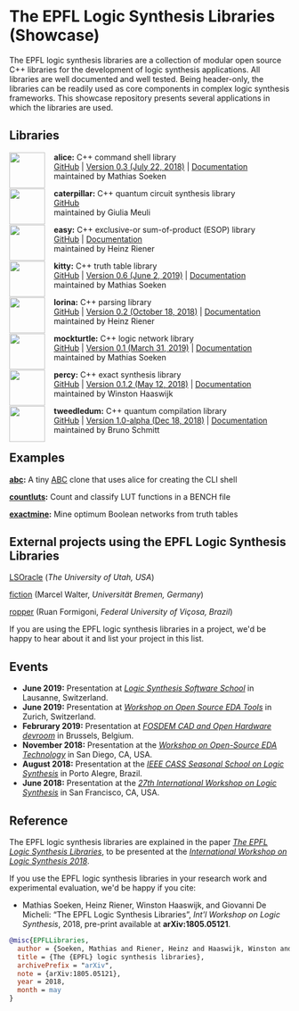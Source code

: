 # The EPFL Logic Synthesis Libraries (Showcase)

The EPFL logic synthesis libraries are a collection of modular open source C++
libraries for the development of logic synthesis applications.  All libraries
are well documented and well tested.  Being header-only, the libraries can be
readily used as core components in complex logic synthesis frameworks.  This
showcase repository presents several applications in which the libraries are
used.

## Libraries

<img src="https://cdn.rawgit.com/msoeken/alice/master/alice.svg" width="64" height="64" align="left" style="margin-right: 12pt" />

**alice:** C++ command shell library
 <br>
[GitHub](https://github.com/msoeken/alice) | [Version 0.3 (July 22, 2018)](https://github.com/msoeken/alice/releases) | [Documentation](http://libalice.readthedocs.io/en/latest/) <br>
maintained by Mathias Soeken

<img src="https://user-images.githubusercontent.com/37411238/51745329-be3d7400-20a2-11e9-9ac5-d5e15602ec7b.png" width="64" height="64" align="left" style="margin-right: 12pt" />

**caterpillar:** C++ quantum circuit synthesis library <br>
[GitHub](https://github.com/gmeuli/caterpillar) <br>
maintained by Giulia Meuli

<img src="https://cdn.rawgit.com/hriener/easy/master/easy.svg" width="64" height="64" align="left" style="margin-right: 12pt" />

**easy:** C++ exclusive-or sum-of-product (ESOP) library
 <br>
[GitHub](https://github.com/hriener/easy) | [Documentation](http://easy.readthedocs.io/en/latest/) <br>
maintained by Heinz Riener

<img src="https://cdn.rawgit.com/msoeken/kitty/master/kitty.svg" width="64" height="64" align="left" style="margin-right: 12pt" />

**kitty:** C++ truth table library <br>
[GitHub](https://github.com/msoeken/kitty) | [Version 0.6 (June 2, 2019)](https://github.com/msoeken/kitty/releases) | [Documentation](http://libkitty.readthedocs.io/en/latest/) <br>
maintained by Mathias Soeken

<img src="https://cdn.rawgit.com/hriener/lorina/master/lorina.svg" width="64" height="64" align="left" style="margin-right: 12pt" />

**lorina:** C++ parsing library <br>
[GitHub](https://github.com/hriener/lorina) | [Version 0.2 (October 18, 2018)](https://github.com/hriener/lorina/releases) | [Documentation](http://lorina.readthedocs.io/en/latest/) <br>
maintained by Heinz Riener

<img src="https://cdn.rawgit.com/lsils/mockturtle/master/mockturtle.svg" width="64" height="64" align="left" style="margin-right: 12pt" />

**mockturtle:** C++ logic network library <br>
[GitHub](https://github.com/lsils/mockturtle) | [Version 0.1 (March 31, 2019)](https://github.com/lsils/mockturtle/releases) | [Documentation](http://mockturtle.readthedocs.io/en/latest/) <br>
maintained by Mathias Soeken

<img src="https://cdn.rawgit.com/whaaswijk/percy/master/percy.svg" width="64" height="64" align="left" style="margin-right: 12pt" />

**percy:** C++ exact synthesis library <br>
[GitHub](https://github.com/whaaswijk/percy) | [Version 0.1.2 (May 12, 2018)](https://github.com/whaaswijk/percy/releases/) | [Documentation](http://percy.readthedocs.io/en/latest/) <br>
maintained by Winston Haaswijk

<img src="https://cdn.rawgit.com/boschmitt/tweedledum/master/tweedledum.svg" width="64" height="64" align="left" style="margin-right: 12pt" />

**tweedledum:** C++ quantum compilation library <br>
[GitHub](https://github.com/boschmitt/tweedledum) | [Version 1.0-alpha (Dec 18, 2018)](https://github.com/boschmitt/tweedledum/releases/tag/v1.0-alpha) | [Documentation](https://tweedledum.readthedocs.io/en/latest/) <br>
maintained by Bruno Schmitt

## Examples

**[abc](examples/abc):** A tiny [ABC](https://bitbucket.org/alanmi/abc) clone that uses alice for creating the CLI shell

**[countluts](examples/countluts):** Count and classify LUT functions in a BENCH file

**[exactmine](examples/exactmine):** Mine optimum Boolean networks from truth tables

## External projects using the EPFL Logic Synthesis Libraries

[LSOracle](https://github.com/LNIS-Projects/LSOracle) (*The University of Utah, USA*)

[fiction](https://github.com/marcelwa/fiction) (Marcel Walter, *Universität Bremen, Germany*)

[ropper](https://gitlab.com/formigoni-ufv/lesc/ropper) (Ruan Formigoni, *Federal University of Viçosa, Brazil*)

If you are using the EPFL logic synthesis libraries in a project, we'd be happy to hear about it and list your project in this list.

## Events

* **June 2019:** Presentation at [*Logic Synthesis Software School*](https://hriener.github.io/lsss19.html) in Lausanne, Switzerland.
* **June 2019:** Presentation at [*Workshop on Open Source EDA Tools*](https://fossi-foundation.org/wosh/) in Zurich, Switzerland.
* **Februrary 2019:** Presentation at [*FOSDEM CAD and Open Hardware devroom*](https://fosdem.org/2019/schedule/event/epfl_logic_synthesis/) in Brussels, Belgium.
* **November 2018:** Presentation at the [*Workshop on Open-Source EDA Technology*](http://scale.engin.brown.edu/woset/) in San Diego, CA, USA.
* **August 2018:** Presentation at the [*IEEE CASS Seasonal School on Logic Synthesis*](http://inf.ufrgs.br/cass/ls/) in Porto Alegre, Brazil.
* **June 2018:** Presentation at the [*27th International Workshop on Logic Synthesis*](http://www.iwls.org/iwls2018/) in San Francisco, CA, USA.

## Reference

The EPFL logic synthesis libraries are explained in the paper [*The EPFL Logic Synthesis Libraries*](https://arxiv.org/abs/1805.05121), to be presented at the [*International Workshop on Logic Synthesis 2018*](http://www.iwls.org/iwls2018/).

If you use the EPFL logic synthesis libraries in your research work and experimental evaluation, we'd be happy if you cite:

* Mathias Soeken, Heinz Riener, Winston Haaswijk, and Giovanni De Micheli: “The EPFL Logic Synthesis Libraries”, *Int'l Workshop on Logic Synthesis*, 2018, pre-print available at **arXiv:1805.05121**.

```bibtex
@misc{EPFLLibraries,
  author = {Soeken, Mathias and Riener, Heinz and Haaswijk, Winston and De Micheli, Giovanni},
  title = {The {EPFL} logic synthesis libraries},
  archivePrefix = "arXiv", 
  note = {arXiv:1805.05121},
  year = 2018,
  month = may
}
```

